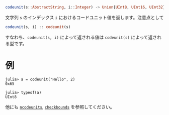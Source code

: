 ```julia
codeunit(s::AbstractString, i::Integer) -> Union{UInt8, UInt16, UInt32}
```

文字列 `s` のインデックス `i` におけるコードユニット値を返します。注意点として

```julia
codeunit(s, i) :: codeunit(s)
```

すなわち、`codeunit(s, i)` によって返される値は `codeunit(s)` によって返される型です。

# 例

```jldoctest
julia> a = codeunit("Hello", 2)
0x65

julia> typeof(a)
UInt8
```

他にも [`ncodeunits`](@ref), [`checkbounds`](@ref) を参照してください。
